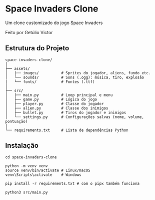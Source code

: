 # Space Invaders Clone

Um clone customizado do jogo Space Invaders

Feito por Getúlio Victor

## Estrutura do Projeto

```
space-invaders-clone/
│
├── assets/
│   ├── images/          # Sprites do jogador, aliens, fundo etc.
│   └── sounds/          # Sons (.ogg): música, tiro, explosão
|   └── fonts/           # Fontes (.ttf)
│
├── src/
│   ├── main.py          # Loop principal e menu
│   ├── game.py          # Lógica do jogo
│   ├── player.py        # Classe do jogador
│   ├── alien.py         # Classe dos inimigos
│   ├── bullet.py        # Tiros do jogador e inimigos
│   └── settings.py      # Configurações salvas (nome, volume, pontuação)
│   
└── requirements.txt     # Lista de dependências Python
```


## Instalação

```
cd space-invaders-clone

python -m venv venv
source venv/bin/activate # Linux/macOS
venv\Scripts\activate    # Windows

pip install -r requirements.txt # com o pipx também funciona

python3 src/main.py
```
